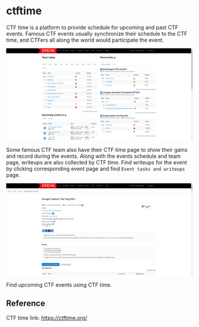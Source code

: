 # ctftime

CTF time is a platform to provide schedule for upcoming and past CTF events. Famous CTF events usually synchronize their schedule to the CTF time, and CTFers all along the world would participate the event.

![index](../../assets/ctftime1.png)

Some famous CTF team also have their CTF time page to show their gains and record during the events. Along with the events schedule and team page, writeups are also collected by CTF time. Find writeups for the event by clicking corresponding event page and find `Event tasks and writeups` page.

![event](../../assets/ctftime2.png)

Find upcoming CTF events using CTF time.

## Reference

CTF time link: https://ctftime.org/